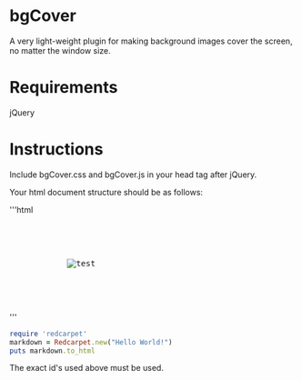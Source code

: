 bgCover
=======

A very light-weight plugin for making background images cover the screen, no matter the window size.


Requirements
=======

jQuery


Instructions
=======
Include bgCover.css and bgCover.js in your head tag after jQuery.

Your html document structure should be as follows:

'''html
<pre>
    <div id="#bgCover-outer">
        <div id="#bgCover-inner">
            <img src="test.png" alt="test" />
        </div>
    </div>
</pre>
'''

```ruby
require 'redcarpet'
markdown = Redcarpet.new("Hello World!")
puts markdown.to_html
```

The exact id's used above must be used.
